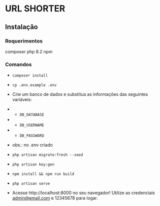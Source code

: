 # URL SHORTER

## Instalação

### Requerimentos

composer
php 8.2
npm

### Comandos

- ```composer install```

- ```cp .env.example .env```

- Crie um banco de dados e substitua as informações das seguintes variáveis:

- - ```DB_DATABASE```
- - ```DB_USERNAME```
- - ```DB_PASSWORD```

- obs.: no .env criado

- ```php artisan migrate:fresh --seed```

- ```php artisan key:gen```

- ```npm install && npm run build```

- ```php artisan serve```

- Acesse http://localhost:8000 no seu navegador! Utilize as credenciais admin@email.com e 12345678 para logar.

